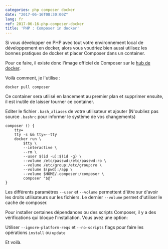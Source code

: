 ```yaml
---
categories: php composer docker
date: "2017-06-16T08:30:00Z"
lang: fr
ref: 2017-06-16-php-composer-docker
title: 'PHP : Composer in docker'
---
```


Si vous développer en PHP avec tout votre environnement local de développement
en docker, alors vous voudriez bien aussi utilisez les bonnes pratiques de
docker et placer Composer dans un container.

Pour ce faire, il existe donc l'image officiel de Composer sur le [hub de docker](https://hub.docker.com/_/composer/).

Voilà comment, je l'utilise :

`docker pull composer`

Ce container sera utilisé en lancement au premier plan et supprimer ensuite, il est inutile de laisser tourner ce container.

Editer le fichier `.bash_aliases` de votre utilisateur et ajouter (N'oubliez pas source `.bashrc` pour informer le système de vos changements)

```
composer () {
    tty=
    tty -s && tty=--tty
    docker run \
        $tty \
        --interactive \
        --rm \
        --user $(id -u):$(id -g) \
        --volume /etc/passwd:/etc/passwd:ro \
        --volume /etc/group:/etc/group:ro \
        --volume $(pwd):/app \
        --volume $HOME/.composer:/composer \
        composer "$@"
}
```

Les différents paramètres `--user` et `--volume` permettent d'être sur d'avoir les droits utilisateurs sur les fichiers. Le dernier `--volume` permet d'utiliser le cache de composer.

Pour installer certaines dépendances ou des scripts Composer, il y a des vérifications qui bloque l'installation. Vous avez une option:

Utiliser `--ignore-platform-reqs` et `--no-scripts` flags pour faire les opérations `install` ou `update`

Et voilà.
